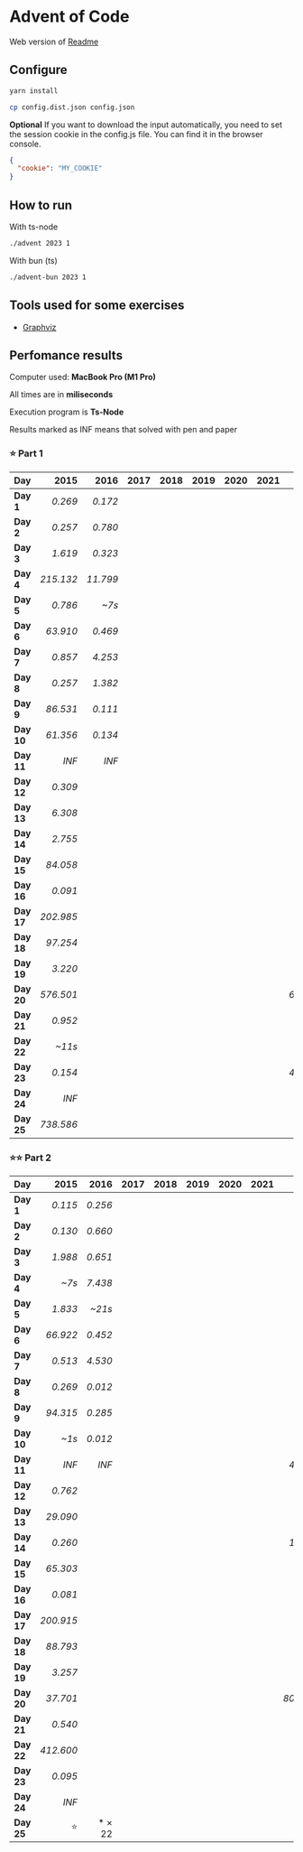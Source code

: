# Advent of Code

Web version of [Readme](./README.web.md)

## Configure

```sh
yarn install
```

```sh
cp config.dist.json config.json
```

**Optional** If you want to download the input automatically, you need to set the session cookie in the config.js file. You can find it in the browser console.

```json
{
  "cookie": "MY_COOKIE"
}
```

## How to run

With ts-node

```sh
./advent 2023 1
```

With bun (ts)

```sh
./advent-bun 2023 1
```

## Tools used for some exercises

* [Graphviz](https://graphviz.org)

## Perfomance results

Computer used: **MacBook Pro (M1 Pro)**

All times are in **miliseconds**

Execution program is **Ts-Node**

Results marked as INF means that solved with pen and paper



### ⭐️ Part 1

| **Day**    |  **2015** |  **2016** |  **2017** |  **2018** |  **2019** |  **2020** |  **2021** |  **2022** |  **2023** |
|------------|----------:|----------:|----------:|----------:|----------:|----------:|----------:|----------:|----------:|
| **Day  1** |   _0.269_ |   _0.172_ |           |           |           |           |           |   _0.113_ |   _0.640_ |
| **Day  2** |   _0.257_ |   _0.780_ |           |           |           |           |           |   _0.479_ |   _0.106_ |
| **Day  3** |   _1.619_ |   _0.323_ |           |           |           |           |           |   _1.967_ |   _0.207_ |
| **Day  4** | _215.132_ |  _11.799_ |           |           |           |           |           |   _0.359_ |   _0.426_ |
| **Day  5** |   _0.786_ |     _~7s_ |           |           |           |           |           |   _0.394_ |   _0.364_ |
| **Day  6** |  _63.910_ |   _0.469_ |           |           |           |           |           |   _0.503_ |   _0.047_ |
| **Day  7** |   _0.857_ |   _4.253_ |           |           |           |           |           |   _0.849_ |   _2.683_ |
| **Day  8** |   _0.257_ |   _1.382_ |           |           |           |           |           |   _0.970_ |   _1.333_ |
| **Day  9** |  _86.531_ |   _0.111_ |           |           |           |           |           |   _5.441_ |   _0.002_ |
| **Day 10** |  _61.356_ |   _0.134_ |           |           |           |           |           |   _0.095_ |   _1.763_ |
| **Day 11** |     _INF_ |     _INF_ |           |           |           |           |           |   _0.298_ |   _7.652_ |
| **Day 12** |   _0.309_ |           |           |           |           |           |           |   _3.428_ |  _23.652_ |
| **Day 13** |   _6.308_ |           |           |           |           |           |           |   _2.149_ |   _2.605_ |
| **Day 14** |   _2.755_ |           |           |           |           |           |           |   _3.865_ |   _3.359_ |
| **Day 15** |  _84.058_ |           |           |           |           |           |           |     _~4s_ |   _0.928_ |
| **Day 16** |   _0.091_ |           |           |           |           |           |           |     _~6s_ |   _6.538_ |
| **Day 17** | _202.985_ |           |           |           |           |           |           |   _7.367_ | _731.511_ |
| **Day 18** |  _97.254_ |           |           |           |           |           |           |   _2.568_ |   _0.195_ |
| **Day 19** |   _3.220_ |           |           |           |           |           |           |    _~11s_ |   _1.710_ |
| **Day 20** | _576.501_ |           |           |           |           |           |           |  _68.767_ |  _11.904_ |
| **Day 21** |   _0.952_ |           |           |           |           |           |           |   _2.115_ |  _47.542_ |
| **Day 22** |    _~11s_ |           |           |           |           |           |           |   _2.556_ | _209.524_ |
| **Day 23** |   _0.154_ |           |           |           |           |           |           |  _48.819_ |   _1.384_ |
| **Day 24** |     _INF_ |           |           |           |           |           |           |     _~1s_ |  _33.667_ |
| **Day 25** | _738.586_ |           |           |           |           |           |           |   _0.205_ |     _INF_ |


### ⭐️⭐️ Part 2

| **Day**    |  **2015** |  **2016** |  **2017** |  **2018** |  **2019** |  **2020** |  **2021** |  **2022** |  **2023** |
|------------|----------:|----------:|----------:|----------:|----------:|----------:|----------:|----------:|----------:|
| **Day  1** |   _0.115_ |   _0.256_ |           |           |           |           |           |   _0.102_ |   _1.598_ |
| **Day  2** |   _0.130_ |   _0.660_ |           |           |           |           |           |   _0.613_ |   _0.103_ |
| **Day  3** |   _1.988_ |   _0.651_ |           |           |           |           |           |   _0.325_ |   _0.106_ |
| **Day  4** |     _~7s_ |   _7.438_ |           |           |           |           |           |   _0.219_ |   _0.475_ |
| **Day  5** |   _1.833_ |    _~21s_ |           |           |           |           |           |   _0.430_ |     _~8m_ |
| **Day  6** |  _66.922_ |   _0.452_ |           |           |           |           |           |   _2.169_ |   _0.041_ |
| **Day  7** |   _0.513_ |   _4.530_ |           |           |           |           |           |   _0.451_ |   _5.344_ |
| **Day  8** |   _0.269_ |   _0.012_ |           |           |           |           |           |   _3.299_ |   _6.380_ |
| **Day  9** |  _94.315_ |   _0.285_ |           |           |           |           |           |   _6.718_ |   _0.001_ |
| **Day 10** |     _~1s_ |   _0.012_ |           |           |           |           |           |   _0.186_ |   _6.533_ |
| **Day 11** |     _INF_ |     _INF_ |           |           |           |           |           |  _46.745_ |   _5.165_ |
| **Day 12** |   _0.762_ |           |           |           |           |           |           |   _3.141_ | _528.548_ |
| **Day 13** |  _29.090_ |           |           |           |           |           |           |   _1.099_ |   _0.569_ |
| **Day 14** |   _0.260_ |           |           |           |           |           |           |  _16.992_ | _482.525_ |
| **Day 15** |  _65.303_ |           |           |           |           |           |           |    _~26s_ |   _1.341_ |
| **Day 16** |   _0.081_ |           |           |           |           |           |           |     _~3m_ |     _~1s_ |
| **Day 17** | _200.915_ |           |           |           |           |           |           |   _6.637_ |     _~2s_ |
| **Day 18** |  _88.793_ |           |           |           |           |           |           |   _5.666_ |   _0.112_ |
| **Day 19** |   _3.257_ |           |           |           |           |           |           |     _~3m_ |   _2.112_ |
| **Day 20** |  _37.701_ |           |           |           |           |           |           | _803.713_ |  _17.168_ |
| **Day 21** |   _0.540_ |           |           |           |           |           |           |   _0.686_ |    _~18s_ |
| **Day 22** | _412.600_ |           |           |           |           |           |           |   _2.249_ |     _~1m_ |
| **Day 23** |   _0.095_ |           |           |           |           |           |           |     _~1s_ |     _~5s_ |
| **Day 24** |     _INF_ |           |           |           |           |           |           |     _~3s_ |     _~6s_ |
| **Day 25** |        ⭐️ |    * × 22 |           |           |           |           |           |        ⭐️ |        ⭐️ |
